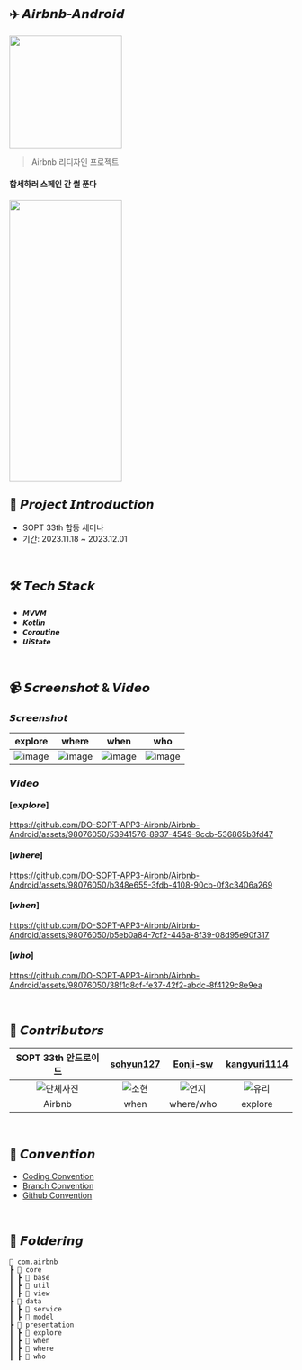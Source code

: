 ## ✈️ 𝘼𝙞𝙧𝙗𝙣𝙗-𝘼𝙣𝙙𝙧𝙤𝙞𝙙

<img src="https://github.com/DO-SOPT-APP3-Airbnb/Airbnb-Android/assets/98076050/4811fd9f-c40d-4903-8aff-6c09248ceb1a" width="200" height="200"/>
<br>

> Airbnb 리디자인 프로젝트


#### 합세하러 스페인 간 썰 푼다
<img src="https://github.com/DO-SOPT-APP3-Airbnb/Airbnb-Android/assets/98076050/12cd4f62-8a21-4fae-b34e-16e4b7e4052a" width="200" height="500"/>

<br>

## 📌 𝙋𝙧𝙤𝙟𝙚𝙘𝙩 𝙄𝙣𝙩𝙧𝙤𝙙𝙪𝙘𝙩𝙞𝙤𝙣

- SOPT 33th 합동 세미나
- 기간: 2023.11.18 ~ 2023.12.01

<br>

## 🛠 𝙏𝙚𝙘𝙝 𝙎𝙩𝙖𝙘𝙠
+ `𝙈𝙑𝙑𝙈`
+ `𝙆𝙤𝙩𝙡𝙞𝙣`
+ `𝘾𝙤𝙧𝙤𝙪𝙩𝙞𝙣𝙚`
+ `𝙐𝙞𝙎𝙩𝙖𝙩𝙚`

<br>

## 📹 𝙎𝙘𝙧𝙚𝙚𝙣𝙨𝙝𝙤𝙩 & 𝙑𝙞𝙙𝙚𝙤

### 𝙎𝙘𝙧𝙚𝙚𝙣𝙨𝙝𝙤𝙩

| explore | where | when | who |
|--------|--------|--------|--------|
| ![image](https://github.com/DO-SOPT-APP3-Airbnb/Airbnb-Android/assets/98076050/10f7fa65-c1a1-43c6-8f29-beae36a2d2ac) | ![image](https://github.com/DO-SOPT-APP3-Airbnb/Airbnb-Android/assets/98076050/b702cb9c-f046-4ce4-97f7-0a94229a084a) | ![image](https://github.com/DO-SOPT-APP3-Airbnb/Airbnb-Android/assets/98076050/18878ea1-90b0-4d1f-aa3f-9d9a0d46e230) | ![image](https://github.com/DO-SOPT-APP3-Airbnb/Airbnb-Android/assets/98076050/eae426c8-ce65-449a-a88c-5b31ab7d308c)| 

### 𝙑𝙞𝙙𝙚𝙤
#### [𝙚𝙭𝙥𝙡𝙤𝙧𝙚]
https://github.com/DO-SOPT-APP3-Airbnb/Airbnb-Android/assets/98076050/53941576-8937-4549-9ccb-536865b3fd47

#### [𝙬𝙝𝙚𝙧𝙚]
https://github.com/DO-SOPT-APP3-Airbnb/Airbnb-Android/assets/98076050/b348e655-3fdb-4108-90cb-0f3c3406a269

#### [𝙬𝙝𝙚𝙣]
https://github.com/DO-SOPT-APP3-Airbnb/Airbnb-Android/assets/98076050/b5eb0a84-7cf2-446a-8f39-08d95e90f317

#### [𝙬𝙝𝙤]
https://github.com/DO-SOPT-APP3-Airbnb/Airbnb-Android/assets/98076050/38f1d8cf-fe37-42f2-abdc-8f4129c8e9ea





<br>

## 💚 𝘾𝙤𝙣𝙩𝙧𝙞𝙗𝙪𝙩𝙤𝙧𝙨

| SOPT 33th 안드로이드 | [sohyun127](https://github.com/sohyun127)  | [Eonji-sw](https://github.com/Eonji-sw) | [kangyuri1114](https://github.com/kangyuri1114) |
|:------------------------------------:|:------------------------------------:|:-------------------------:|:------------------------------:|
| ![단체사진](https://github.com/DO-SOPT-APP3-Airbnb/Airbnb-Android/assets/98076050/ff8daec6-1408-41ed-8c2c-5b3cb393a525) | ![소현](https://github.com/Indipage/ANDROID/assets/46596035/c121edfe-3fd3-4854-b77c-76646c326cfc) | ![언지](https://github.com/DO-SOPT-APP3-Airbnb/Airbnb-Android/assets/98076050/f81a41e5-697b-403d-8c25-5beddcc1bfdc) | ![유리](https://github.com/DO-SOPT-APP3-Airbnb/Airbnb-Android/assets/98076050/a5912509-64fb-4032-a2d2-66db3f498c5d)
| Airbnb |     when         |         where/who          |        explore        |

<br>

## 💟 𝘾𝙤𝙣𝙫𝙚𝙣𝙩𝙞𝙤𝙣
+ [Coding Convention](https://verbose-tablecloth-151.notion.site/ae82e193db66418bb19c10867eb67a50?v=c6aa612daa0144e696897ded71318ed9&pvs=4)
+ [Branch Convention](https://verbose-tablecloth-151.notion.site/Branch-Convention-e610a396119a464bb7934daa70d32e22?pvs=4)
+ [Github Convention](https://verbose-tablecloth-151.notion.site/Github-Convention-e333f3d8bce84aa6919adf1ce08da978?pvs=4)

<br>

## 📁 𝙁𝙤𝙡𝙙𝙚𝙧𝙞𝙣𝙜
```
📂 com.airbnb
┣ 📂 core
┃ ┣ 📂 base
┃ ┣ 📂 util
┃ ┣ 📂 view
┣ 📂 data
┃ ┣ 📂 service
┃ ┣ 📂 model
┣ 📂 presentation
┃ ┣ 📂 explore
┃ ┣ 📂 when
┃ ┣ 📂 where
┃ ┣ 📂 who
```

